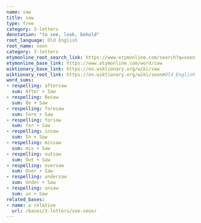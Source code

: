 ```yaml
---
name: saw
title: saw
type: free
category: 3-letters
denotation: "to see, look, behold"
root_language: Old English
root_name: seon
category: 3-letters
etymonline_root_search_link: https://www.etymonline.com/search?q=seon
etymonline_base_link: https://www.etymonline.com/word/saw
wiktionary_base_link: https://en.wiktionary.org/wiki/saw
wiktionary_root_link: https://en.wiktionary.org/wiki/seon#Old_English
word_sums:
- respelling: aftersaw
  sum: After + Saw
- respelling: Besaw
  sum: Be + Saw
- respelling: foresaw
  sum: Fore + Saw
- respelling: forsaw
  sum: for + Saw
- respelling: insaw
  sum: In + Saw
- respelling: missaw
  sum: mis + Saw
- respelling: outsaw
  sum: Out + Saw
- respelling: oversaw
  sum: Over + Saw
- respelling: undersaw
  sum: Under + Saw
- respelling: unsaw
  sum: un + Saw
related_bases:
- name: a relative
  url: /bases/3-letters/see-seon/
---
```

